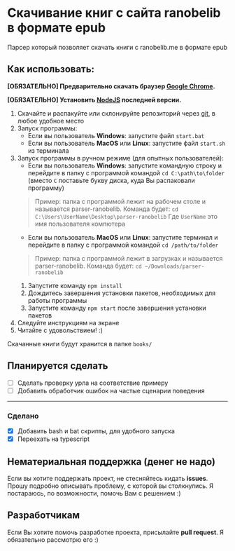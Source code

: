# Скачивание книг с сайта ranobelib в формате epub

Парсер который позволяет скачать книги с ranobelib.me в формате epub

## Как использовать:
**[ОБЯЗАТЕЛЬНО] Предварительно скачать браузер [Google Chrome](https://www.google.com/intl/ru_ru/chrome/).**

**[ОБЯЗАТЕЛЬНО] Установить [NodeJS](https://nodejs.org) последней версии.**

1) Скачайте и распакуйте или склонируйте репозиторий через [git](https://git-scm.com/), в любое удобное место 
2) Запуск программы:
    * Если вы пользователь **Windows**: запустите файл `start.bat`
    * Если вы пользователь **MacOS** или **Linux**: запустите файл `start.sh` из терминала
3) Запуск программы в ручном режиме (для опытных пользователей):
   * Если вы пользователь **Windows**: запустите командную строку 
   и перейдите в папку с программой командой `cd C:\path\to\folder`
   (вместо `C` поставьте букву диска, куда Вы распаковали программу)
   > Пример: папка с программой лежит на рабочем столе и называется parser-ranobelib.
     Команда будет: `cd C:\Users\UserName\Desktop\parser-ranobelib`
     Где `UserName` это имя пользователя компютера
   * Если вы пользователь **MacOS** или **Linux**: запустите терминал
     и перейдите в папку с программой командой `cd /path/to/folder`
   > Пример: папка с программой лежит в загрузках и называется parser-ranobelib.
     Команда будет: `cd ~/Downloads/parser-ranobelib`
   1) Запустите команду `npm install`
   2) Дождитесь завершения установки пакетов, необходимых для работы программы
   3) Запустите команду `npm start` после завершения установки пакетов
4) Следуйте инструкциям на экране
5) Читайте с удовольствием! :)

Скачанные книги будут хранится в папке `books/`


## Планируется сделать
- [ ] Сделать проверку урла на соответствие примеру
- [ ] Добавить обработчик ошибок на частые сценарии поведения

------------------------------------------

### Сделано
- [x] Добавить bash и bat скрипты, для удобного запуска
- [x] Переехать на typescript

## Нематериальная поддержка (денег не надо)

Если вы хотите поддержать проект, не стесняйтесь кидать **issues**. 
Прошу подробно описывать проблему, с которой вы столкнулись.
Я постараюсь, по возможности, помочь Вам с решением :)

## Разработчикам

Если Вы хотите помочь разработке проекта, присылайте **pull request**.
Я обязательно рассмотрю его :)